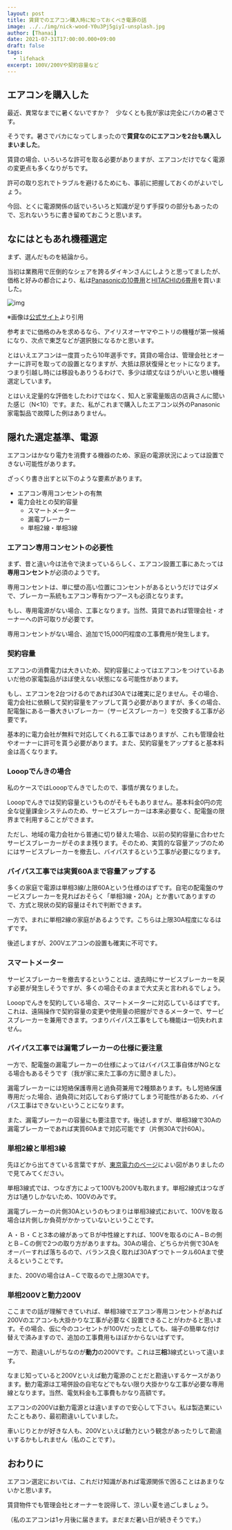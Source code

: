 ```yaml
---
layout: post
title: 賃貸でのエアコン購入時に知っておくべき電源の話
image: ../../img/nick-wood-Y0u3Pj5giyI-unsplash.jpg
author: [Thanai]
date: 2021-07-31T17:00:00.000+09:00
draft: false
tags:
  - lifehack
excerpt: 100V/200Vや契約容量など
---
```


## エアコンを購入した

最近、異常なまでに暑くないですか？　少なくとも我が家は完全にバカの暑さです。

そうです。暑さでバカになってしまったので**賃貸なのにエアコンを2台も購入しまいました**。

賃貸の場合、いろいろな許可を取る必要がありますが、エアコンだけでなく電源の変更点も多くなりがちです。

許可の取り忘れでトラブルを避けるためにも、事前に把握しておくのがよいでしょう。

今回、とくに電源関係の話でいろいろと知識が足りず手探りの部分もあったので、忘れないうちに書き留めておこうと思います。

## なにはともあれ機種選定

まず、選んだものを結論から。

当初は業務用で圧倒的なシェアを誇るダイキンさんにしようと思ってましたが、価格と好みの都合により、私は[Panasonicの10畳用][10]と[HITACHIの6畳用][6]を買いました。

[10]: https://amzn.to/3A8Hw67
[6]: https://amzn.to/3zUtrci

![img](../../img/1428428397637.jpg)

※画像は[公式サイト][55]より引用

[55]: https://panasonic.jp/aircon/housing/p-db/CS-281DJS.html

参考までに価格のみを求めるなら、アイリスオーヤマやニトリの機種が第一候補になり、次点で東芝などが選択肢になるかと思います。

とはいえエアコンは一度買ったら10年選手です。賃貸の場合は、管理会社とオーナーに許可を取っての設置となりますが、大抵は原状復帰とセットになります。つまり引越し時には移設もありうるわけで、多少は頑丈なほうがいいと思い機種選定しています。

とはいえ定量的な評価をしたわけではなく、知人と家電量販店の店員さんに聞いた感じ（N<10）です。また、私がこれまで購入したエアコン以外のPanasonic家電製品で故障した例はありません。

## 隠れた選定基準、電源

エアコンはかなり電力を消費する機器のため、家庭の電源状況によっては設置できない可能性があります。

ざっくり書き出すと以下のような要素があります。

- エアコン専用コンセントの有無
- 電力会社との契約容量
  - スマートメーター
  - 漏電ブレーカー
  - 単相2線・単相3線

### エアコン専用コンセントの必要性

まず、昔と違い今は法令で決まっているらしく、エアコン設置工事にあたっては**専用コンセント**が必須のようです。

専用コンセントは、単に壁の高い位置にコンセントがあるというだけではダメで、ブレーカー系統もエアコン専有かつアースも必須となります。

もし、専用電源がない場合、工事となります。当然、賃貸であれば管理会社・オーナーへの許可取りが必要です。

専用コンセントがない場合、追加で15,000円程度の工事費用が発生します。

### 契約容量

エアコンの消費電力は大きいため、契約容量によってはエアコンをつけているあいだ他の家電製品がほぼ使えない状態になる可能性があります。

もし、エアコンを2台つけるのであれば30Aでは確実に足りません。その場合、電力会社に依頼して契約容量をアップして貰う必要がありますが、多くの場合、配電盤にある一番大きいブレーカー（サービスブレーカー）を交換する工事が必要です。

基本的に電力会社が無料で対応してくれる工事ではありますが、これも管理会社やオーナーに許可を貰う必要があります。また、契約容量をアップすると基本料金は高くなります。

### Looopでんきの場合

私のケースではLooopでんきでしたので、事情が異なりました。

Looopでんきでは契約容量というものがそもそもありません。基本料金0円の完全な従量課金システムのため、サービスブレーカーは本来必要なく、配電盤の限界まで利用することができます。

ただし、地域の電力会社から普通に切り替えた場合、以前の契約容量に合わせたサービスブレーカーがそのまま残ります。そのため、実質的な容量アップのためにはサービスブレーカーを撤去し、バイパスするという工事が必要になります。

### バイパス工事では実質60Aまで容量アップする

多くの家庭で電源は単相3線/上限60Aという仕様のはずです。自宅の配電盤のサービスブレーカーを見ればおそらく「単相3線・20A」とか書いてありますので、方式と現状の契約容量はそれで判断できます。

一方で、まれに単相2線の家庭があるようです。こちらは上限30A程度になるはずです。

後述しますが、200Vエアコンの設置も確実に不可です。

### スマートメーター

サービスブレーカーを撤去するということは、退去時にサービスブレーカーを戻す必要が発生しそうですが、多くの場合そのままで大丈夫と言われるでしょう。

Looopでんきを契約している場合、スマートメーターに対応しているはずです。これは、遠隔操作で契約容量の変更や使用量の把握ができるメーターで、サービスブレーカーを兼用できます。つまりバイパス工事をしても機能は一切失われません。

### バイパス工事では漏電ブレーカーの仕様に要注意

一方で、配電盤の漏電ブレーカーの仕様によってはバイパス工事自体がNGとなる場合もあるそうです（我が家に来た工事の方に聞きました）。

漏電ブレーカーには短絡保護専用と過負荷兼用で2種類あります。もし短絡保護専用だった場合、過負荷に対応しておらず焼けてしまう可能性があるため、バイパス工事はできないということになります。

また、漏電ブレーカーの容量にも要注意です。後述しますが、単相3線で30Aの漏電ブレーカーであれば実質60Aまで対応可能です（片側30Aで計60A）。

### 単相2線と単相3線

先ほどから出てきている言葉ですが、[東京電力のページ][99]によい図がありましたので見てみてください。

[99]: https://www.tepco.co.jp/pg/consignment/for-general/basic-knowledge/monophase.html

単相3線式では、つなぎ方によって100Vも200Vも取れます。単相2線式はつなぎ方は1通りしかないため、100Vのみです。

漏電ブレーカーの片側30Aというのもつまりは単相3線式において、100Vを取る場合は片側しか負荷がかかっていないということです。

Ａ・Ｂ・Ｃと3本の線があってＢが中性線とすれば、100Vを取るのにＡ−Ｂの側とＢ−Ｃの側で2つの取り方がありますね。30Aの場合、どちらか片側で30Aをオーバーすれば落ちるので、バランス良く取れば30Aずつでトータル60Aまで使えるということです。

また、200Vの場合はＡ−Ｃで取るので上限30Aです。

### 単相200Vと動力200V

ここまでの話が理解できていれば、単相3線でエアコン専用コンセントがあれば200Vのエアコンも大掛かりな工事が必要なく設置できることがわかると思います。その場合、仮に今のコンセントが100Vだったとしても、端子の簡単な付け替えで済みますので、追加の工事費用もほぼかからないはずです。

一方で、勘違いしがちなのが**動力**の200Vです。これは**三相**3線式といって違います。

なまじ知っていると200Vといえば動力電源のことだと勘違いするケースがあります。動力電源は工場併設の自宅などでもない限り大掛かりな工事が必要な専用線となります。当然、電気料金も工事費もかなり高額です。

エアコンの200Vは動力電源とは違いますので安心して下さい。私は製造業にいたこともあり、最初勘違いしていました。

車いじりとかが好きな人も、200Vといえば動力という観念があったりして勘違いするかもしれません（私のことです）。

## おわりに

エアコン選定においては、これだけ知識があれば電源関係で困ることはあまりないかと思います。

賃貸物件でも管理会社とオーナーを説得して、涼しい夏を過ごしましょう。

（私のエアコンは1ヶ月後に届きます。まだまだ暑い日が続きそうです。）
